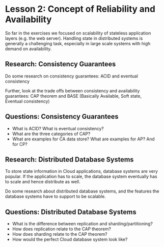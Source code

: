 # Lesson 2: Concept of Reliability and Availability

So far in the exercises we focused on scalability of stateless application layers (e.g. the web server). 
Handling state in distributed systems is generally a challenging task, especially in large scale systems with
high demand on availability.


## Research: Consistency Guarantees

Do some research on consistency guarantees: ACID and eventual consistency

Further, look at the trade offs between consistency and availability guarantees: CAP theorem and BASE (Basically Available, Soft state, Eventual consistency)

## Questions: Consistency Guarantees

 * What is ACID? What is eventual consistency?
 * What are the three categories of CAP?
 * What are examples for CA data store? What are examples for AP? And for CP?

## Research: Distributed Database Systems

To store state information in Cloud applications, database systems are very popular.
If the application has to scale, the database system eventually has to scale and hence distribute as well.

Do some research about distributed database systems, and the features the database systems have to support
to be scalable.

## Questions: Distributed Database Systems

 * What is the difference between replication and sharding/partitioning?
 * How does replication relate to the CAP theorem?
 * How does sharding relate to the CAP theorem?
 * How would the perfect Cloud database system look like?